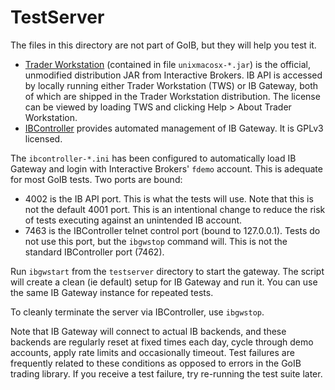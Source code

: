 TestServer
==========

The files in this directory are not part of GoIB, but they will help you test it.

* [Trader Workstation](http://www.interactivebrokers.com/en/pagemap/pagemap_APISolutions.php)
  (contained in file ``unixmacosx-*.jar``) is the official, unmodified
  distribution JAR from Interactive Brokers. IB API is accessed by locally
  running either Trader Workstation (TWS) or IB Gateway, both of which are
  shipped in the Trader Workstation distribution. The license can be viewed by
  loading TWS and clicking Help > About Trader Workstation.
* [IBController](http://sourceforge.net/projects/ibcontroller/) provides
  automated management of IB Gateway. It is GPLv3 licensed.

The ``ibcontroller-*.ini`` has been configured to automatically load IB
Gateway and login with Interactive Brokers' ``fdemo`` account. This is adequate
for most GoIB tests. Two ports are bound:

* 4002 is the IB API port. This is what the tests will use. Note that this is
  not the default 4001 port. This is an intentional change to reduce the risk of
  tests executing against an unintended IB account.
* 7463 is the IBController telnet control port (bound to 127.0.0.1). Tests do
  not use this port, but the ``ibgwstop`` command will. This is not the standard
  IBController port (7462).

Run ``ibgwstart`` from the ``testserver`` directory to start the gateway. The
script will create a clean (ie default) setup for IB Gateway and run it. You
can use the same IB Gateway instance for repeated tests.

To cleanly terminate the server via IBController, use ``ibgwstop``.

Note that IB Gateway will connect to actual IB backends, and these backends are
regularly reset at fixed times each day, cycle through demo accounts, apply rate
limits and occasionally timeout. Test failures are frequently related to these
conditions as opposed to errors in the GoIB trading library. If you receive a
test failure, try re-running the test suite later.
